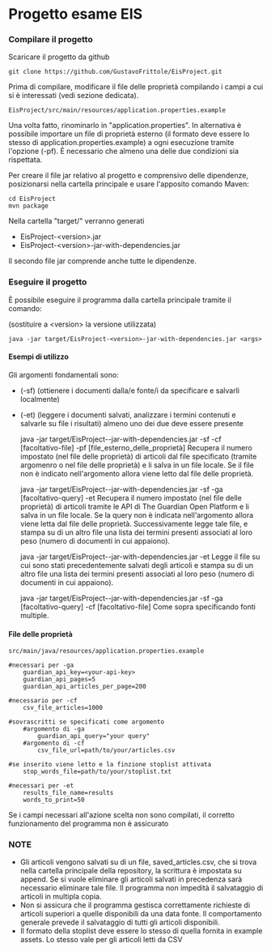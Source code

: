 # Progetto esame EIS

### Compilare il progetto

Scaricare il progetto da github
    
    git clone https://github.com/GustavoFrittole/EisProject.git

Prima di compilare, modificare il file delle proprietà
compilando i campi a cui si è interessati (vedi sezione dedicata).

    EisProject/src/main/resources/application.properties.example

Una volta fatto, rinominarlo in "application.properties". In alternativa è possibile
importare un file di proprietà esterno (il formato deve essere lo stesso di application.properties.example) a ogni esecuzione tramite l'opzione (-pf).
È necessario che almeno una delle due condizioni sia rispettata.

Per creare il file jar relativo al progetto e comprensivo delle dipendenze,
posizionarsi nella cartella principale e usare l'apposito comando Maven:
    
    cd EisProject
    mvn package

Nella cartella "target/" verranno generati

- EisProject-\<version>.jar
- EisProject-\<version>-jar-with-dependencies.jar

Il secondo file jar comprende anche tutte le dipendenze.

### Eseguire il progetto

È possibile eseguire il programma dalla cartella principale tramite il comando:

(sostituire a \<version> la versione utilizzata)

    java -jar target/EisProject-<version>-jar-with-dependencies.jar <args>

#### Esempi di utilizzo
Gli argomenti fondamentali sono:
- (-sf) (ottienere i documenti dalla/e fonte/i da specificare e salvarli localmente)
- (-et) (leggere i documenti salvati, analizzare i termini contenuti e salvarle su file i risultati)
almeno uno dei due deve essere presente

    java -jar target/EisProject-<version>-jar-with-dependencies.jar
        -sf -cf [facoltativo-file] -pf [file_esterno_delle_proprietà]
Recupera il numero impostato (nel file delle proprietà) di articoli dal file specificato
(tramite argomenro o nel file delle proprietà) e li salva in un file locale.
Se il file non è indicato nell'argomento allora viene letto dal file delle proprietà.

    java -jar target/EisProject-<version>-jar-with-dependencies.jar
        -sf -ga [facoltativo-query] -et
Recupera il numero impostato (nel file delle proprietà) di articoli tramite le API
di The Guardian Open Platform e li salva in un file locale. 
Se la query non è indicata nell'argomento allora viene letta dal file delle proprietà.
Successivamente legge tale file, e stampa su di un altro file una lista dei termini
presenti associati al loro peso (numero di documenti in cui appaiono).

    java -jar target/EisProject-<version>-jar-with-dependencies.jar
        -et
Legge il file su cui sono stati precedentemente salvati degli articoli
e stampa su di un altro file una lista dei termini
presenti associati al loro peso (numero di documenti in cui appaiono).

    java -jar target/EisProject-<version>-jar-with-dependencies.jar
        -sf -ga [facoltativo-query] -cf [facoltativo-file]
Come sopra specificando fonti multiple.

#### File delle proprietà

    src/main/java/resources/application.properties.example

    #necessari per -ga
        guardian_api_key=<your-api-key>
        guardian_api_pages=5
        guardian_api_articles_per_page=200

    #necessario per -cf
        csv_file_articles=1000

    #sovrascritti se specificati come argomento
        #argomento di -ga
            guardian_api_query="your query"
        #argomento di -cf
            csv_file_url=path/to/your/articles.csv

    #se inserito viene letto e la finzione stoplist attivata
        stop_words_file=path/to/your/stoplist.txt

    #necessari per -et
        results_file_name=results
        words_to_print=50
Se i campi necessari all'azione scelta non sono compilati, il corretto
funzionamento del programma non è assicurato
### NOTE
- Gli articoli vengono salvati su di un file, saved_articles.csv, che si trova nella cartella principale 
della repository, la scrittura è impostata su append. Se si vuole eliminare
gli articoli salvati in precedenza sarà necessario eliminare tale file. Il programma
non impedità il salvataggio di articoli in multipla copia.
- Non si assicura che il programma gestisca correttamente richieste di articoli
superiori a quelle disponibili da una data fonte. Il comportamento generale
prevede il salvataggio di tutti gli articoli disponibili.
- Il formato della stoplist deve essere lo stesso di quella fornita in 
example assets. Lo stesso vale per gli articoli letti da CSV





